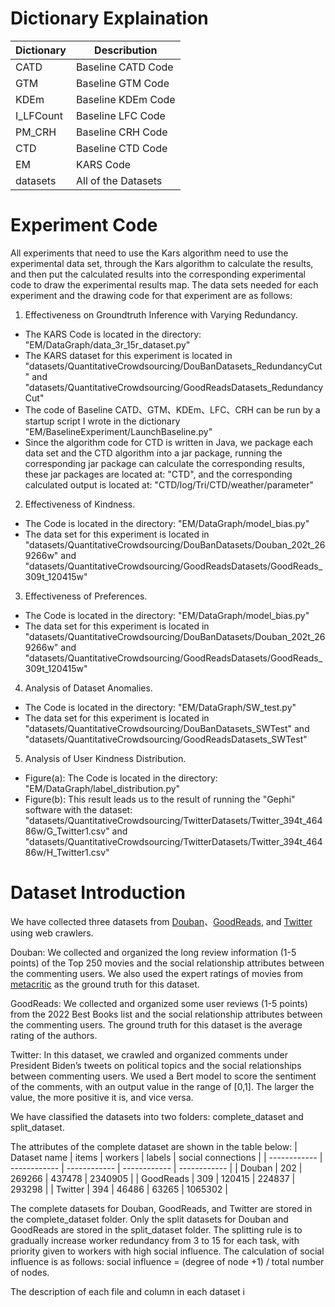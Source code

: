 # Dictionary Explaination

| Dictionary | Describution        |
|------------|---------------------|
| CATD       | Baseline CATD Code  |
| GTM        | Baseline GTM Code   |
| KDEm       | Baseline KDEm Code  |
| I_LFCount  | Baseline LFC Code   |
| PM_CRH     | Baseline CRH Code   |
| CTD        | Baseline CTD Code   |
| EM         | KARS Code           |
| datasets   | All of the Datasets |


# Experiment Code
All experiments that need to use the Kars algorithm need to use the experimental data set, through the Kars algorithm to calculate the results, and then put the calculated results into the corresponding experimental code to draw the experimental results map. The data sets needed for each experiment and the drawing code for that experiment are as follows:

1. Effectiveness on Groundtruth Inference with Varying Redundancy.
- The KARS Code is located in the directory: "EM/DataGraph/data_3r_15r_dataset.py"
- The KARS dataset for this experiment is located in "datasets/QuantitativeCrowdsourcing/DouBanDatasets_RedundancyCut" and "datasets/QuantitativeCrowdsourcing/GoodReadsDatasets_RedundancyCut"
- The code of Baseline CATD、GTM、KDEm、LFC、CRH  can be run by a startup script I wrote in the dictionary "EM/BaselineExperiment/LaunchBaseline.py"   
- Since the algorithm code for CTD is written in Java, we package each data set and the CTD algorithm into a jar package, running the corresponding jar package can calculate the corresponding results, these jar packages are located at: "CTD", and the corresponding calculated output is located at: "CTD/log/Tri/CTD/weather/parameter"


2. Effectiveness of Kindness.
- The Code is located in the directory: "EM/DataGraph/model_bias.py"
- The data set for this experiment is located in "datasets/QuantitativeCrowdsourcing/DouBanDatasets/Douban_202t_269266w" and "datasets/QuantitativeCrowdsourcing/GoodReadsDatasets/GoodReads_309t_120415w"


3. Effectiveness of Preferences.
- The Code is located in the directory: "EM/DataGraph/model_bias.py"
- The data set for this experiment is located in "datasets/QuantitativeCrowdsourcing/DouBanDatasets/Douban_202t_269266w" and "datasets/QuantitativeCrowdsourcing/GoodReadsDatasets/GoodReads_309t_120415w"


4. Analysis of Dataset Anomalies.
- The Code is located in the directory: "EM/DataGraph/SW_test.py"
- The data set for this experiment is located in "datasets/QuantitativeCrowdsourcing/DouBanDatasets_SWTest" and "datasets/QuantitativeCrowdsourcing/GoodReadsDatasets_SWTest"


5. Analysis of User Kindness Distribution.
- Figure(a): The Code is located in the directory: "EM/DataGraph/label_distribution.py"
- Figure(b): This result leads us to the result of running the "Gephi" software with the dataset: "datasets/QuantitativeCrowdsourcing/TwitterDatasets/Twitter_394t_46486w/G_Twitter1.csv" and "datasets/QuantitativeCrowdsourcing/TwitterDatasets/Twitter_394t_46486w/H_Twitter1.csv"

# Dataset Introduction
We have collected three datasets from [Douban](https://www.douban.com/)、[GoodReads](https://www.goodreads.com/), and [Twitter](https://twitter.com/) using web crawlers.

Douban: We collected and organized the long review information (1-5 points) of the Top 250 movies and the social relationship attributes between the commenting users. We also used the expert ratings of movies from [metacritic](https://www.metacritic.com/) as the ground truth for this dataset.

GoodReads: We collected and organized some user reviews (1-5 points) from the 2022 Best Books list and the social relationship attributes between the commenting users. The ground truth for this dataset is the average rating of the authors.

Twitter: In this dataset, we crawled and organized comments under President Biden’s tweets on political topics and the social relationships between commenting users. We used a Bert model to score the sentiment of the comments, with an output value in the range of [0,1]. The larger the value, the more positive it is, and vice versa.

We have classified the datasets into two folders: complete_dataset and split_dataset.

The attributes of the complete dataset are shown in the table below:
| Dataset name  | items  | workers  | labels  | social connections  |
| ------------ | ------------ | ------------ | ------------ | ------------ |
| Douban  |  202 |  269266 | 437478  | 2340905  |
|  GoodReads | 309  | 120415  | 224837  | 293298  |
|  Twitter | 394  | 46486  | 63265  | 1065302  |

The complete datasets for Douban, GoodReads, and Twitter are stored in the complete_dataset folder. Only the split datasets for Douban and GoodReads are stored in the split_dataset folder. The splitting rule is to gradually increase worker redundancy from 3 to 15 for each task, with priority given to workers with high social influence. The calculation of social influence is as follows: social influence = (degree of node +1) / total number of nodes.

The description of each file and column in each dataset i
